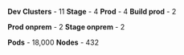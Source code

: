 **Dev Clusters** - 11
**Stage** - 4
**Prod** - 4 
**Build prod** - 2

 **Prod onprem** - 2
 **Stage onprem** - 2

**Pods** - 18,000 
**Nodes** - 432
